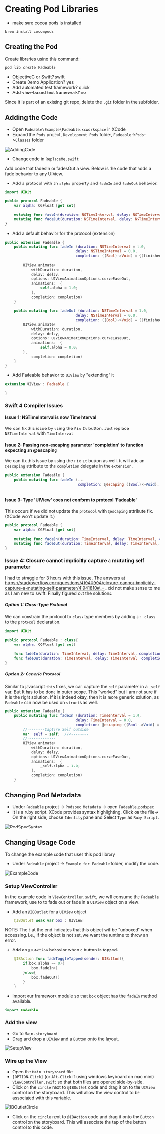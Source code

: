 # Creating Pod Libraries

- make sure cocoa pods is installed
```
brew install cocoapods
```

## Creating the Pod
Create libraries using this command:
```
pod lib create Fadeable
```
- ObjectiveC or Swift? swift
- Create Demo Application? yes
- Add automated test framework? quick
- Add view-based test framework? no

Since it is part of an existing git repo, delete the `.git` folder in the subfolder.  

## Adding the Code

- Open `Fadeable\Example\Fadeable.xcworkspace` in XCode
- Expand the `Pods` project, `Development Pods` folder, `Fadeable`->`Pods`->`Classes` folder

![AddingCode]

- Change code in `ReplaceMe.swift`

[AddingCode]:Images/AddingCode.png

Add code that fadesIn or fadesOut a view. 
Below is the code that adds a fade behavior to any UIView.


- Add a protocol with an `alpha` property and `fadeIn` and `fadeOut` behavior.
```swift
import UIKit

public protocol Fadeable {
	var alpha: CGFloat {get set}
	
	mutating func fadeIn(duration: NSTimeInterval, delay: NSTimeInterval, completion: (Bool) -> Void)
	mutating func fadeOut(duration: NSTimeInterval, delay: NSTimeInterval, completion: (Bool) -> Void)
}

```
- Add a default behavior for the protocol (extension)

```swift
public extension Fadeable {
	public mutating func fadeIn (duration: NSTimeInterval = 1.0,
								delay: NSTimeInterval = 0.0,
								completion: ((Bool)->Void) = {(finished: Bool)->Void in}){
		
		UIView.animate(
			withDuration: duration,
			delay: delay,
			options: UIViewAnimationOptions.curveEaseOut,
			animations:  {
				self.alpha = 1.0;
			},
			completion: completion)
	}
	
	public mutating func fadeOut (duration: NSTimeInterval = 1.0,
								delay: NSTimeInterval = 0.0,
								completion: ((Bool)->Void) = {(finished: Bool)->Void in}){
		UIView.animate(
			withDuration: duration,
			delay: delay,
			options: UIViewAnimationOptions.curveEaseOut,
			animations:  {
				self.alpha = 0.0;
		},
			completion: completion)
	}
}
```

- Add Fadeable behavior to `UIView` by "extending" it
```swift
extension UIView : Fadeable {

}
```

### Swift 4 Compiler Issues

#### Issue 1: NSTimeInterval is now TimeInterval
We can fix this issue by using the `Fix It` button. 
Just replace `NSTimeInterval` with `TimeInterval`

#### Issue 2: Passing non-escaping parameter 'completion' to function expecting an @escaping 
We can fix this issue by using the `Fix It` button as well. It will add an `@escaping` attribute to the `completion` delegate in the `extension`.

```swift
public extension Fadeable {
    public mutating func fadeIn (...
                                 completion: @escaping ((Bool)->Void)...
        
```
#### Issue 3: Type 'UIView' does not conform to protocol 'Fadeable'
This occurs if we did not update the `protocol` with `@escaping` attribute fix. (XCode won't update it.)

```swift
public protocol Fadeable {
    var alpha: CGFloat {get set}
    
    mutating func fadeIn(duration: TimeInterval, delay: TimeInterval, completion: @escaping (Bool) -> Void)
    mutating func fadeOut(duration: TimeInterval, delay: TimeInterval, completion: @escaping (Bool) -> Void)
}


```
 
### Issue 4: Closure cannot implicitly capture a mutating self parameter

I had to struggle for 3 hours with this issue. The answers at https://stackoverflow.com/questions/41940994/closure-cannot-implicitly-capture-a-mutating-self-parameter/41941810#_=_ did not make sense to me as I am new to swift. Finally figured out the solutions.

##### Option 1: Class-Type Protocol
We can constrain the protocol to `class` type members by adding a `: class` to the `protocol` declaration.

```swift
import UIKit

public protocol Fadeable : class{
    var alpha: CGFloat {get set}
    
    func fadeIn(duration: TimeInterval, delay: TimeInterval, completion: @escaping (Bool) -> Void)
    func fadeOut(duration: TimeInterval, delay: TimeInterval, completion: @escaping (Bool) -> Void)
}

```


##### Option 2: Generic Protocol

Similar to javascript `this` fixes, we can capture the `self` parameter in a `_self` var. But It has to be done in outer scope. This "worked" but I am not sure if it is the right solution. If it is indeed okay, then it is more generic solution, as `Fadeable` can now be used on `struct`s as well.

```swift
public extension Fadeable {
	public mutating func fadeIn (duration: TimeInterval = 1.0,
								delay: TimeInterval = 0.0,
								completion: @escaping ((Bool)->Void) = {(finished: Bool)->Void in}){
		//--------Capture Self outside
		var _self = self;  //<--------
		//-------------
		UIView.animate(
			withDuration: duration,
			delay: delay,
			options: UIViewAnimationOptions.curveEaseOut,
			animations:  {
				_self.alpha = 1.0;
			},
			completion: completion)
	}

```

## Changing Pod Metadata

- Under `Fadeable` project -> `Podspec Metadata` -> open `Fadeable.podspec`
- It is a ruby script. XCode provides syntax highlighting. Click on the file-> On the right side, choose `Identity` pane and Select `Type` as `Ruby Script`.

![PodSpecSyntax]

[PodSpecSyntax]:Images/PodSpecSyntax.png


## Changing Usage Code

To change the example code that uses this pod library
- Under `Fadeable` project -> `Example for Fadeable` folder, modify the code.

![ExampleCode]

[ExampleCode]:Images/ExampleCode.png

### Setup ViewController

In the example code in `ViewController.swift`, we will consume the `Fadeable` framework, use to to fade out or fade in a `UIView` object on a view.

- Add an `@IBOutlet` for a `UIView` object

```swift
	@IBOutlet weak var box : UIView!
```
NOTE: The `!` at the end indicates that this object will be "unboxed" when accessing. i.e., if the object is not set, we want the runtime to throw an error.

- Add an `@IBAction` behavior when a button is tapped.

```swift
    @IBAction func fadeToggleTapped(sender: UIButton){
        if(box.alpha == 0){
            box.fadeIn()
        }else{
            box.fadeOut()
        }
    }
```
- Import our framework module so that `box` object has the `fadeIn` method available.

```swift
import Fadeable
``` 
### Add the view

- Go to `Main.storyboard` 
- Drag and drop a `UIView` and a `Button` onto the layout.

![SetupView]

[SetupView]:Images/SetupView.png


### Wire up the View

- Open the `Main.storyboard` file.
- `[OPTION-Click]` (or `Alt-Click` if using windows keyboard on mac mini)  `ViewController.swift` so that both files are opened side-by-side.
- Click on the `circle` next to `@IBOutlet` code and drag it on to the `UIView` control on the storyboard. This will allow the view control to be associated with this variable.

![IBOutletCircle]

[IBOutletCircle]:Images/IBOutletCircle.png
- Click on the `circle` next to `@IBAction` code and drag it onto the `Button` control on the storyboard. This will associate the tap of the button control to this code.

